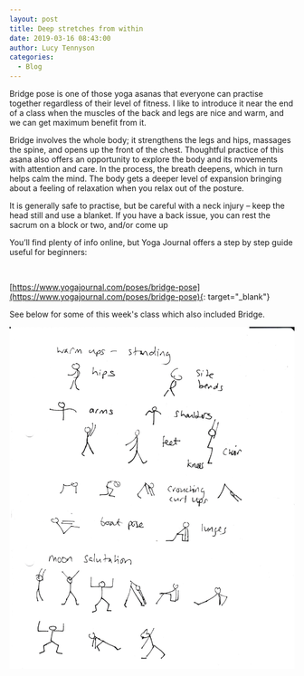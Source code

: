 ```yaml
---
layout: post
title: Deep stretches from within
date: 2019-03-16 08:43:00
author: Lucy Tennyson
categories:
  - Blog
---
```


Bridge pose is one of those yoga asanas that everyone can practise together regardless of their level of fitness. I like to introduce it near the end of a class when the muscles of the back and legs are nice and warm, and we can get maximum benefit from it.

Bridge involves the whole body; it strengthens the legs and hips, massages the spine, and opens up the front of the chest. Thoughtful practice of this asana also offers an opportunity to explore the body and its movements with attention and care. In the process, the breath deepens, which in turn helps calm the mind. The body gets a deeper level of expansion bringing about a feeling of relaxation when you relax out of the posture.

It is generally safe to practise, but be careful with a neck injury – keep the head still and use a blanket. If you have a back issue, you can rest the sacrum on a block or two, and/or come up

You’ll find plenty of info online, but Yoga Journal offers a step by step guide useful for beginners:

 

[https://www.yogajournal.com/poses/bridge-pose](https://www.yogajournal.com/poses/bridge-pose){: target="_blank"}

See below for some of this week's class which also included Bridge.

![](/uploads/yogablog23march.jpg)